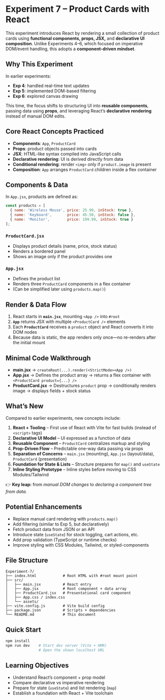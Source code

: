 # Experiment 7 – Product Cards with React

This experiment introduces React by rendering a small collection of product cards using **functional components, props, JSX,** and **declarative UI composition**. Unlike Experiments 4–6, which focused on imperative DOM/event handling, this adopts a **component-driven mindset**.

## Why This Experiment
In earlier experiments:  
- **Exp 4**: handled real-time text updates  
- **Exp 5**: implemented DOM-based filtering  
- **Exp 6**: explored canvas drawing  

This time, the focus shifts to structuring UI into **reusable components**, passing data using **props**, and leveraging React’s **declarative rendering** instead of manual DOM edits.

## Core React Concepts Practiced
- **Components**: `App`, `ProductCard`  
- **Props**: product objects passed into cards  
- **JSX**: HTML-like syntax compiled into JavaScript calls  
- **Declarative rendering**: UI is derived directly from data  
- **Conditional rendering**: render `<img>` only if `product.image` is present  
- **Composition**: `App` arranges `ProductCard` children inside a flex container  

## Components & Data
In `App.jsx`, products are defined as:

```js
const products = [
  { name: 'Wireless Mouse', price: 25.99, inStock: true },
  { name: 'Keyboard',       price: 45.50, inStock: false },
  { name: 'Monitor',        price: 199.99, inStock: true }
];
```

### `ProductCard.jsx`
- Displays product details (name, price, stock status)  
- Renders a bordered panel  
- Shows an image only if the product provides one  

### `App.jsx`
- Defines the product list  
- Renders three `ProductCard` components in a flex container  
- (Can be simplified later using `products.map()`)  

## Render & Data Flow
1. React starts in **`main.jsx`**, mounting `<App />` into `#root`  
2. **`App`** returns JSX with multiple `<ProductCard />` elements  
3. Each **`ProductCard`** receives a `product` object and React converts it into DOM nodes  
4. Because data is static, the app renders only once—no re-renders after the initial mount  

## Minimal Code Walkthrough
- **main.jsx** → `createRoot(...).render(<StrictMode><App />)`  
- **App.jsx** → Defines the product array → returns a flex container with `<ProductCard product={...} />`  
- **ProductCard.jsx** → Destructures `product` prop → conditionally renders image → displays fields + stock status  

## What’s New
Compared to earlier experiments, new concepts include:  
1. **React + Tooling** – First use of React with Vite for fast builds (instead of `<script>` tags)  
2. **Declarative UI Model** – UI expressed as a function of data  
3. **Reusable Component** – `ProductCard` centralizes markup and styling  
4. **Prop-Driven Flow** – Predictable one-way data passing via props  
5. **Separation of Concerns** – `main.jsx` (mounting), `App.jsx` (layout/data), `ProductCard` (presentation)  
6. **Foundation for State & Lists** – Structure prepares for `map()` and `useState`  
7. **Inline Styling Prototype** – Inline styles before moving to CSS Modules/Tailwind  

👉 **Key leap:** from *manual DOM changes* to *declaring a component tree from data.*

## Potential Enhancements
- Replace manual card rendering with `products.map()`  
- Add filtering (similar to Exp 5, but declaratively)  
- Fetch product data from JSON or an API  
- Introduce state (`useState`) for stock toggling, cart actions, etc.  
- Add prop validation (TypeScript or runtime checks)  
- Improve styling with CSS Modules, Tailwind, or styled-components  

## File Structure
```
Experiment-7/
├── index.html            # Root HTML with #root mount point
├── src/
│   ├── main.jsx          # React entry
│   ├── App.jsx           # Root component + data array
│   ├── ProductCard.jsx   # Presentational card component
│   ├── App.css / index.css
│   └── assets/
├── vite.config.js        # Vite build config
├── package.json          # Scripts + dependencies
└── README.md             # This document
```

## Quick Start
```bash
npm install
npm run dev    # Start dev server (Vite + HMR)
               # Open the shown localhost URL
```

## Learning Objectives
- Understand React’s component + prop model  
- Compare declarative vs imperative rendering  
- Prepare for state (`useState`) and list rendering (`map`)  
- Establish a foundation with React + Vite toolchain  
